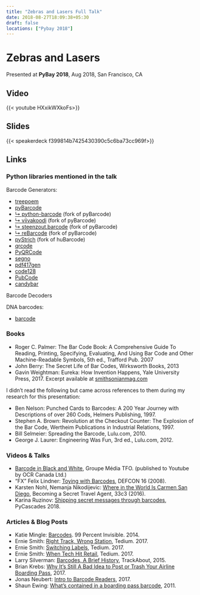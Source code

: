 ```yaml
---
title: "Zebras and Lasers Full Talk"
date: 2018-08-27T18:09:38+05:30
draft: false
locations: ["Pybay 2018"]
---
```


Zebras and Lasers
=================

Presented at **PyBay 2018**, Aug 2018, San Francisco, CA

Video
-----

{{< youtube HXxikWXkoFs>}}

Slides
------

{{< speakerdeck f399814b7425430390c5c6ba73cc969f>}}

Links
-----

### Python libraries mentioned in the talk

Barcode Generators:

* [treepoem](https://pypi.org/project/treepoem)
* [pyBarcode](https://pypi.org/project/pyBarcode)
* [↳ python-barcode](https://pypi.org/project/python-barcode) (fork of pyBarcode)
* [↳ viivakoodi](https://pypi.org/project/viivakoodi) (fork of pyBarcode)
* [↳ steenzout.barcode](https://pypi.org/project/steenzout.barcode) (fork of pyBarcode)
* [↳ reBarcode](https://pypi.org/project/reBarcode)  (fork of pyBarcode)
* [pyStrich](https://pypi.org/project/pyStrich) (fork of huBarcode)
* [qrcode](https://pypi.org/project/qrcode)
* [PyQRCode](https://pypi.org/project/PyQRCode)
* [segno](https://pypi.org/project/segno)
* [pdf417gen](https://pypi.org/project/pdf417gen)
* [code128](https://pypi.org/project/code128)
* [PubCode](https://pypi.org/project/PubCode)
* [candybar](https://pypi.org/project/candybar)

Barcode Decoders

DNA barcodes:

* [barcode](https://pypi.org/project/barcode/)

### Books

* Roger C. Palmer: The Bar Code Book: A Comprehensive Guide To Reading, Printing, Specifying, Evaluating, And Using Bar Code and Other Machine-Readable Symbols, 5th ed., Trafford Pub. 2007
* John Berry: The Secret Life of Bar Codes, Wirksworth Books, 2013
* Gavin Weightman: Eureka: How Invention Happens, Yale University Press, 2017. Excerpt available at [smithsonianmag.com](https://www.smithsonianmag.com/innovation/history-bar-code-180956704/)

I didn’t read the following but came across references to them during my research for this presentation:

* Ben Nelson: Punched Cards to Barcodes: A 200 Year Journey with Descriptions of over 260 Cods, Helmers Publishing, 1997.
* Stephen A. Brown: Revolution at the Checkout Counter: The Explosion of the Bar Code, Wertheim Publications in Industrial Relations, 1997.
* Bill Selmeier: Spreading the Barcode, Lulu.com, 2010.
* George J. Laurer: Engineering Was Fun, 3rd ed., Lulu.com, 2012.

### Videos & Talks

* [Barcode in Black and White](https://www.youtube.com/watch?v=FXPSd5o0GeU), Groupe Média TFO. (published to Youtube by OCR Canada Ltd.)
* “FX” Felix Lindner: [Toying with Barcodes](https://www.youtube.com/watch?v=qT_gwl1drhc), DEFCON 16 (2008).
* Karsten Nohl, Nemanja Nikodijevic: [Where in the World Is Carmen San Diego](https://media.ccc.de/v/33c3-7964-where_in_the_world_is_carmen_sandiego), Becoming a Secret Travel Agent, 33c3 (2016).
* Karina Ruzinov: [Shipping secret messages through barcodes](https://www.youtube.com/watch?v=01E5exVatGA), PyCascades 2018.

### Articles & Blog Posts

* Katie Mingle: [Barcodes](https://99percentinvisible.org/episode/barcodes/). 99 Percent Invisible. 2014.
* Ernie Smith: [Right Track, Wrong Station](https://tedium.co/2017/09/05/kartrak-railroad-barcode-history/), Tedium. 2017.
* Ernie Smith: [Switching Labels](https://tedium.co/2017/11/13/retail-theft-ticket-switching/), Tedium. 2017.
* Ernie Smith: [When Tech Hit Retail](https://tedium.co/2017/07/20/point-of-sale-retail-history/), Tedium. 2017.
* Larry Silverman: [Barcodes, A Brief History](https://corp.trackabout.com/barcodes-brief-history), TrackAbout, 2015.
* Brian Krebs: [Why It’s Still A Bad Idea to Post or Trash Your Airline Boarding Pass](https://krebsonsecurity.com/2017/08/why-its-still-a-bad-idea-to-post-or-trash-your-airline-boarding-pass/), 2017.
* Jonas Neubert: [Intro to Barcode Readers](http://jonemo.github.io/neubertify/2017/02/26/intro-to-barcode-readers/), 2017.
* Shaun Ewing: [What’s contained in a boarding pass barcode](https://shaun.net/notes/whats-contained-in-a-boarding-pass-barcode/), 2011.
